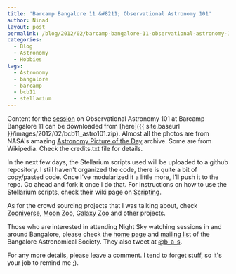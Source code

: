 ```yaml
---
title: 'Barcamp Bangalore 11 &#8211; Observational Astronomy 101'
author: Ninad
layout: post
permalink: /blog/2012/02/barcamp-bangalore-11-observational-astronomy-101/
categories:
  - Blog
  - Astronomy
  - Hobbies
tags:
  - Astronomy
  - bangalore
  - barcamp
  - bcb11
  - stellarium
---
```

Content for the [session](http://barcampbangalore.org/bcb/bcb11/observational-astronomy-101) on Observational Astronomy 101 at Barcamp Bangalore 11 can be downloaded from [here]({{ site.baseurl }}/images/2012/02/bcb11_astro101.zip). Almost all the photos are from NASA's amazing [Astronomy Picture of the Day](http://apod.nasa.gov) archive. Some are from Wikipedia. Check the credits.txt file for details.

In the next few days, the Stellarium scripts used will be uploaded to a github repository. I still haven't organized the code, there is quite a bit of copy/pasted code. Once I've modularized it a little more, I'll push it to the repo. Go ahead and fork it once I do that. For instructions on how to use the Stellarium scripts, check their wiki page on [Scripting](http://www.stellarium.org/wiki/index.php/Scripts).

As for the crowd sourcing projects that I was talking about, check [Zooniverse](https://www.zooniverse.org/), [Moon Zoo](http://www.moonzoo.org/), [Galaxy Zoo](http://www.galaxyzoo.org/) and other projects.

Those who are interested in attending Night Sky watching sessions in and around Bangalore, please check the [home page](http://www.bas.org.in/Home/) and [mailing list](https://groups.google.com/group/b-a-s) of the Bangalore Astronomical Society. They also tweet at [@b_a_s](http://twitter.com/b_a_s).

For any more details, please leave a comment. I tend to forget stuff, so it's your job to remind me ;).
